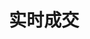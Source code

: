 ---
title: 实时成交
position_number: 1.5
type:
description:
parameters:
  - name:
    content:
content_markdown: |-
  * **URL**：/open/market/api/v1/platform/usdt/realTime?symbol=EOS/USDT
  * **Method**：GET

  请求参数

  | 参数 | 类型 | 是否必填 | 描述 |
  | symbol | String | true | 币对 |
left_code_blocks:
  - code_block: |-
      $.ajax({
        "url": "http://api.myapp.com/books/3",
        "type": "DELETE",
        "data": {
          "token": "YOUR_APP_KEY"
        },
        "success": function(data) {
          alert(data);
        }
      });
    title: jQuery
    language: javascript
right_code_blocks:
  - code_block: "{\r\n  \"code\": 1,\r\n  \"data\": [\r\n    {\r\n      \"size\": 1,//数量\r\n      \"price\": 1.999,//价格\r\n      \"side\": 2,//方向 1:买 2:卖\r\n      \"time\": 1650274754613,//是将\r\n      \"symbol\": \"EOS/USDT\"\r\n    },\r\n    {\r\n      \"size\": 1,\r\n      \"price\": 2.55,\r\n      \"side\": 1,\r\n      \"time\": 1650274751574,\r\n      \"symbol\": \"EOS/USDT\"\r\n    },\r\n    {\r\n      \"size\": 1,\r\n      \"price\": 2.55,\r\n      \"side\": 1,\r\n      \"time\": 1650274719644,\r\n      \"symbol\": \"EOS/USDT\"\r\n    }\r\n  ],\r\n  \"message\": \"SUCCESS\"\r\n}"
    title: 响应
    language: json
  - code_block: "{\r\n  \"code\": 0,\r\n  \"data\": null,\r\n  \"message\": \"FAILURE\"\r\n}"
    title: Error
    language: json
---